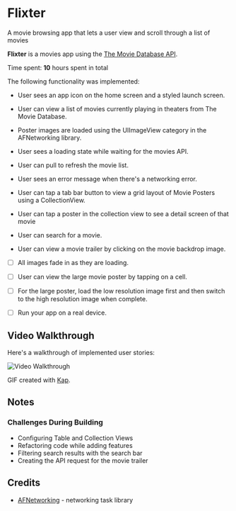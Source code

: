 # Flixter
A movie browsing app that lets a user view and scroll through a list of movies

**Flixter** is a movies app using the [The Movie Database API](http://docs.themoviedb.apiary.io/#).

Time spent: **10** hours spent in total

The following functionality was implemented:

- User sees an app icon on the home screen and a styled launch screen.
- User can view a list of movies currently playing in theaters from The Movie Database.
- Poster images are loaded using the UIImageView category in the AFNetworking library.
- User sees a loading state while waiting for the movies API.
- User can pull to refresh the movie list.
- User sees an error message when there's a networking error.
- User can tap a tab bar button to view a grid layout of Movie Posters using a CollectionView.

- User can tap a poster in the collection view to see a detail screen of that movie
- User can search for a movie.
- User can view a movie trailer by clicking on the movie backdrop image. 
- [ ] All images fade in as they are loading.
- [ ] User can view the large movie poster by tapping on a cell.
- [ ] For the large poster, load the low resolution image first and then switch to the high resolution image when complete.
- [ ] Run your app on a real device.


## Video Walkthrough

Here's a walkthrough of implemented user stories:

<img src='http://i.imgur.com/link/to/your/gif/file.gif' title='Video Walkthrough' width='' alt='Video Walkthrough' />

GIF created with [Kap](https://getkap.co/).

## Notes
### Challenges During Building
- Configuring Table and Collection Views
- Refactoring code while adding features
- Filtering search results with the search bar
- Creating the API request for the movie trailer


## Credits
- [AFNetworking](https://github.com/AFNetworking/AFNetworking) - networking task library
